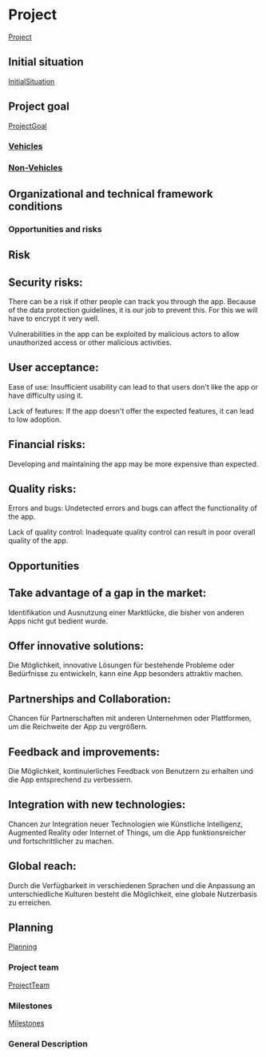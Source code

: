 # Project
[Project](Project.md)

## Initial situation
[InitialSituation](InitialSituation.md)

## Project goal
[ProjectGoal](ProjectGoal.md)

### [Vehicles](Vehicles.md)


### [Non-Vehicles](NonVehicles.md)

## Organizational and technical framework conditions

### Opportunities and risks


## Risk


## Security risks:

There can be a risk if other people can track you through the app. 
Because of the data protection guidelines, it is our job to prevent this. 
For this we will have to encrypt it very well.

Vulnerabilities in the app can be exploited by malicious actors to allow unauthorized access or other malicious activities.

## User acceptance:

Ease of use: Insufficient usability can lead to
that users don't like the app or have difficulty using it.

Lack of features: If the app doesn't offer the expected features, it can lead to low adoption.

## Financial risks:

Developing and maintaining the app may be more expensive than expected.

## Quality risks:

Errors and bugs: Undetected errors and bugs can affect the functionality of the app.

Lack of quality control: Inadequate quality control can result in poor overall quality of the app.


## Opportunities


## Take advantage of a gap in the market:

Identifikation und Ausnutzung einer Marktlücke, die bisher von anderen Apps nicht gut bedient wurde.

## Offer innovative solutions:

Die Möglichkeit, innovative Lösungen für bestehende Probleme oder Bedürfnisse zu entwickeln, kann eine App besonders attraktiv machen.

## Partnerships and Collaboration:

Chancen für Partnerschaften mit anderen Unternehmen oder Plattformen, um die Reichweite der App zu vergrößern.

## Feedback and improvements:

Die Möglichkeit, kontinuierliches Feedback von Benutzern zu erhalten und die App entsprechend zu verbessern.

## Integration with new technologies:

Chancen zur Integration neuer Technologien wie Künstliche Intelligenz, Augmented Reality oder Internet of Things, um die App funktionsreicher und fortschrittlicher zu machen.

## Global reach:

Durch die Verfügbarkeit in verschiedenen Sprachen und die Anpassung an unterschiedliche Kulturen besteht die Möglichkeit, eine globale Nutzerbasis zu erreichen.


## Planning
[Planning](Planning.md)

### Project team
[ProjectTeam](ProjectTeam.md)

### Milestones 
[Milestones](Milestones.md)

### General Description
